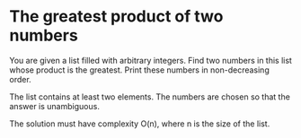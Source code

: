 # The greatest product of two numbers

You are given a list filled with arbitrary integers. Find two numbers in this list whose product is the greatest. Print these numbers in non-decreasing order.

The list contains at least two elements. The numbers are chosen so that the answer is unambiguous.

The solution must have complexity O(n), where n is the size of the list.
